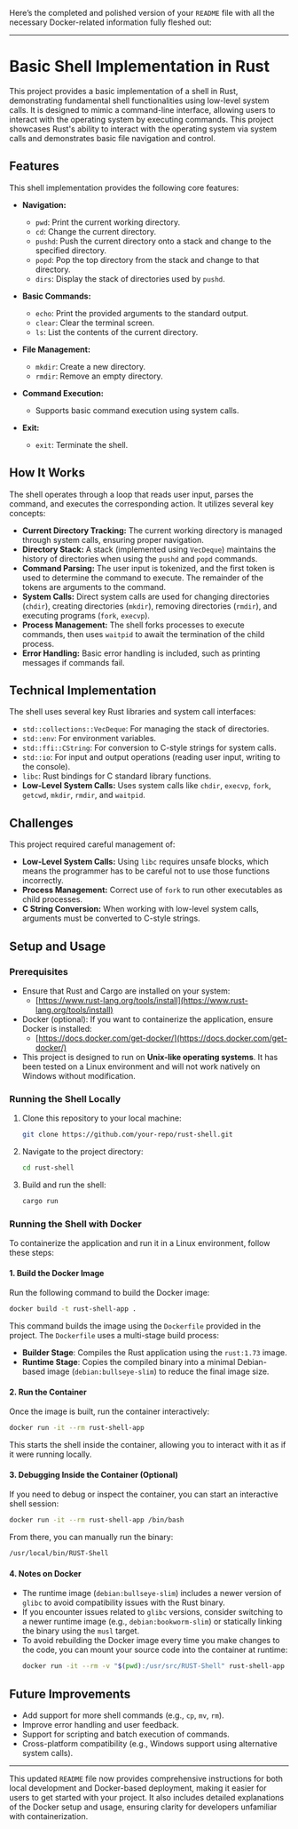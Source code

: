 Here’s the completed and polished version of your `README` file with all the necessary Docker-related information fully fleshed out:

---

# Basic Shell Implementation in Rust

This project provides a basic implementation of a shell in Rust, demonstrating fundamental shell functionalities using low-level system calls. It is designed to mimic a command-line interface, allowing users to interact with the operating system by executing commands. This project showcases Rust's ability to interact with the operating system via system calls and demonstrates basic file navigation and control.

## Features

This shell implementation provides the following core features:

*   **Navigation:**
    *   `pwd`: Print the current working directory.
    *   `cd`: Change the current directory.
    *   `pushd`: Push the current directory onto a stack and change to the specified directory.
    *   `popd`: Pop the top directory from the stack and change to that directory.
    *   `dirs`: Display the stack of directories used by `pushd`.

*   **Basic Commands:**
    *   `echo`: Print the provided arguments to the standard output.
    *   `clear`: Clear the terminal screen.
    *   `ls`: List the contents of the current directory.

*   **File Management:**
    *   `mkdir`: Create a new directory.
    *   `rmdir`: Remove an empty directory.

*   **Command Execution:**
    *   Supports basic command execution using system calls.

*   **Exit:**
    *   `exit`: Terminate the shell.

## How It Works

The shell operates through a loop that reads user input, parses the command, and executes the corresponding action. It utilizes several key concepts:

*   **Current Directory Tracking:** The current working directory is managed through system calls, ensuring proper navigation.
*   **Directory Stack:** A stack (implemented using `VecDeque`) maintains the history of directories when using the `pushd` and `popd` commands.
*   **Command Parsing:** The user input is tokenized, and the first token is used to determine the command to execute. The remainder of the tokens are arguments to the command.
*   **System Calls:** Direct system calls are used for changing directories (`chdir`), creating directories (`mkdir`), removing directories (`rmdir`), and executing programs (`fork`, `execvp`).
*   **Process Management:** The shell forks processes to execute commands, then uses `waitpid` to await the termination of the child process.
*   **Error Handling:** Basic error handling is included, such as printing messages if commands fail.

## Technical Implementation

The shell uses several key Rust libraries and system call interfaces:

*   `std::collections::VecDeque`: For managing the stack of directories.
*   `std::env`: For environment variables.
*   `std::ffi::CString`: For conversion to C-style strings for system calls.
*   `std::io`: For input and output operations (reading user input, writing to the console).
*   `libc`: Rust bindings for C standard library functions.
*   **Low-Level System Calls:** Uses system calls like `chdir`, `execvp`, `fork`, `getcwd`, `mkdir`, `rmdir`, and `waitpid`.

## Challenges

This project required careful management of:

*   **Low-Level System Calls:** Using `libc` requires unsafe blocks, which means the programmer has to be careful not to use those functions incorrectly.
*   **Process Management:** Correct use of `fork` to run other executables as child processes.
*   **C String Conversion:** When working with low-level system calls, arguments must be converted to C-style strings.

## Setup and Usage

### Prerequisites

*   Ensure that Rust and Cargo are installed on your system:
    *   [https://www.rust-lang.org/tools/install](https://www.rust-lang.org/tools/install)
*   Docker (optional): If you want to containerize the application, ensure Docker is installed:
    *   [https://docs.docker.com/get-docker/](https://docs.docker.com/get-docker/)
*   This project is designed to run on **Unix-like operating systems**. It has been tested on a Linux environment and will not work natively on Windows without modification.

### Running the Shell Locally

1. Clone this repository to your local machine:
   ```bash
   git clone https://github.com/your-repo/rust-shell.git
   ```

2. Navigate to the project directory:
   ```bash
   cd rust-shell
   ```

3. Build and run the shell:
   ```bash
   cargo run
   ```

### Running the Shell with Docker

To containerize the application and run it in a Linux environment, follow these steps:

#### 1. Build the Docker Image

Run the following command to build the Docker image:
```bash
docker build -t rust-shell-app .
```

This command builds the image using the `Dockerfile` provided in the project. The `Dockerfile` uses a multi-stage build process:
- **Builder Stage**: Compiles the Rust application using the `rust:1.73` image.
- **Runtime Stage**: Copies the compiled binary into a minimal Debian-based image (`debian:bullseye-slim`) to reduce the final image size.

#### 2. Run the Container

Once the image is built, run the container interactively:
```bash
docker run -it --rm rust-shell-app
```

This starts the shell inside the container, allowing you to interact with it as if it were running locally.

#### 3. Debugging Inside the Container (Optional)

If you need to debug or inspect the container, you can start an interactive shell session:
```bash
docker run -it --rm rust-shell-app /bin/bash
```

From there, you can manually run the binary:
```bash
/usr/local/bin/RUST-Shell
```

#### 4. Notes on Docker

- The runtime image (`debian:bullseye-slim`) includes a newer version of `glibc` to avoid compatibility issues with the Rust binary.
- If you encounter issues related to `glibc` versions, consider switching to a newer runtime image (e.g., `debian:bookworm-slim`) or statically linking the binary using the `musl` target.
- To avoid rebuilding the Docker image every time you make changes to the code, you can mount your source code into the container at runtime:
  ```bash
  docker run -it --rm -v "$(pwd):/usr/src/RUST-Shell" rust-shell-app cargo run --release
  ```

## Future Improvements

* Add support for more shell commands (e.g., `cp`, `mv`, `rm`).
* Improve error handling and user feedback.
* Support for scripting and batch execution of commands.
* Cross-platform compatibility (e.g., Windows support using alternative system calls).

---

This updated `README` file now provides comprehensive instructions for both local development and Docker-based deployment, making it easier for users to get started with your project. It also includes detailed explanations of the Docker setup and usage, ensuring clarity for developers unfamiliar with containerization.
